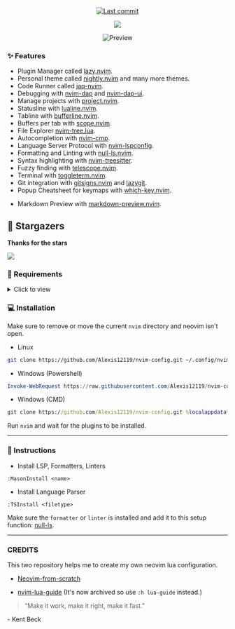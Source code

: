 <div align="center">

<a href="">
      <img alt="Last commit" src="https://img.shields.io/github/last-commit/Alexis12119/nvim-config?style=for-the-badge&logo=git&color=000F10&logoColor=dark orange&labelColor=302D41"/>
    </a>
    
[![](https://img.shields.io/badge/Neovim-0.9+-blueviolet.svg?style=for-the-badge&color=000F10&logo=Neovim&logoColor=green&labelColor=302D41)](https://github.com/neovim/neovim)

![Preview](https://user-images.githubusercontent.com/74944536/235295154-0d67e53c-ebda-4029-a5e5-1c2e6cbeaeb4.png)

</div>

### ✨ Features

- Plugin Manager called [lazy.nvim](https://github.com/folke/lazy.nvim).
- Personal theme called [nightly.nvim](https://github.com/Alexis12119/nightly.nvim) and many more themes.
- Code Runner called [jaq-nvim](https://github.com/is0n/jaq-nvim).
- Debugging with [nvim-dap](https://github.com/mfussenegger/nvim-dap) and [nvim-dap-ui](https://github.com/rcarriga/nvim-dap-ui).
- Manage projects with [project.nvim](https://github.com/ahmedkhalf/project.nvim).
- Statusline with [lualine.nvim](https://github.com/nvim-lualine/lualine.nvim).
- Tabline with [bufferline.nvim](https://github.com/akinsho/bufferline.nvim).
- Buffers per tab with [scope.nvim](https://github.com/tiagovla/scope.nvim).
- File Explorer [nvim-tree.lua](https://github.com/nvim-tree/nvim-tree.lua).
- Autocompletion with [nvim-cmp](https://github.com/hrsh7th/nvim-cmp).
- Language Server Protocol with [nvim-lspconfig](https://github.com/neovim/nvim-lspconfig).
- Formatting and Linting with [null-ls.nvim](https://github.com/jose-elias-alvarez/null-ls.nvim).
- Syntax highlighting with [nvim-treesitter](https://github.com/nvim-treesitter/nvim-treesitter).
- Fuzzy finding with [telescope.nvim](https://github.com/nvim-telescope/telescope.nvim).
- Terminal with [toggleterm.nvim](https://github.com/akinsho/toggleterm.nvim).
- Git integration with [gitsigns.nvim](https://github.com/lewis6991/gitsigns.nvim) and [lazygit](https://github.com/jesseduffield/lazygit).
- Popup Cheatsheet for keymaps with [which-key.nvim](https://github.com/folke/which-key.nvim).
<!-- - Note Taking with [neorg](https://github.com/nvim-neorg/neorg). -->
- Markdown Preview with [markdown-preview.nvim](https://github.com/iamcco/markdown-preview.nvim).

## 🌟 Stargazers

**Thanks for the stars**

[![](https://reporoster.com/stars/dark/notext/Alexis12119/nvim-config)](https://github.com/Alexis12119/nvim-config/stargazers)

### 📄 Requirements

<details><summary>Click to view</summary>

#### Git (Optional)

- [lazygit](https://github.com/jesseduffield/lazygit)

#### Telescope

- [fd](https://github.com/sharkdp/fd)
- [bat](https://github.com/sharkdp/bat)
- [ripgrep](https://github.com/BurntSushi/ripgrep)
- [make](https://www.gnu.org/software/make/)

#### Nerd Font (For Icons)

- [JetBrainsMono](https://github.com/ryanoasis/nerd-fonts/tree/master/patched-fonts/JetBrainsMono)
- [Other Fonts](https://www.nerdfonts.com/font-downloads)

#### Neovim

- [Neovim 0.9+](https://github.com/neovim/neovim/releases)

**NOTE:** I'm using [scoop](https://scoop.sh/#/) to install them.

</details>

### 💻 Installation

Make sure to remove or move the current `nvim` directory and neovim isn't open.

- Linux

```sh
git clone https://github.com/Alexis12119/nvim-config.git ~/.config/nvim
```

- Windows (Powershell)

```ps1
Invoke-WebRequest https://raw.githubusercontent.com/Alexis12119/nvim-config/master/installer/install.ps1 -UseBasicParsing | Invoke-Expression
```

- Windows (CMD)

```cmd
git clone https://github.com/Alexis12119/nvim-config.git %localappdata%\nvim
```

Run `nvim` and wait for the plugins to be installed.

---

### 📖 Instructions

- Install LSP, Formatters, Linters

```
:MasonInstall <name>
```

- Install Language Parser

```
:TSInstall <filetype>
```

Make sure the `formatter` or `linter` is installed and add it to this setup function: [null-ls](https://github.com/Alexis12119/nvim-config/blob/main/lua/plugins/null-ls.lua).

---

### CREDITS

This two repository helps me to create my own neovim lua configuration.

- [Neovim-from-scratch](https://github.com/LunarVim/Neovim-from-scratch)

- [nvim-lua-guide](https://github.com/nanotee/nvim-lua-guide) (It's now archived so use `:h lua-guide` instead.)

> “Make it work, make it right, make it fast.”

\- Kent Beck
